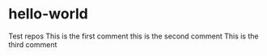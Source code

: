 # hello-world
Test repos
This is the first comment
this is the second comment
This is the third comment
